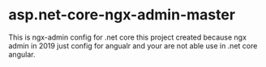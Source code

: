 # asp.net-core-ngx-admin-master
This is ngx-admin config for .net core this project created because ngx admin in 2019 just config for angualr and your are not able use in .net core angular.

